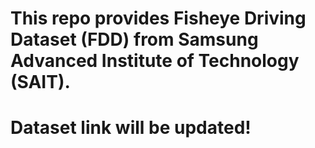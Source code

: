 # This repo provides Fisheye Driving Dataset (FDD) from Samsung Advanced Institute of Technology (SAIT).
# Dataset link will be updated!
